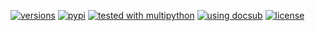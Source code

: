 [![versions](https://img.shields.io/pypi/pyversions/importloc.svg)](https://pypi.org/project/importloc)
[![pypi](https://img.shields.io/pypi/v/importloc.svg#v0.1.1)](https://pypi.python.org/pypi/importloc)
[![tested with multipython](https://img.shields.io/badge/tested_with-multipython-x)](https://github.com/makukha/multipython)
[![using docsub](https://img.shields.io/badge/using-docsub-royalblue)](https://github.com/makukha/docsub)
[![license](https://img.shields.io/github/license/makukha/importloc.svg)](https://github.com/makukha/importloc/blob/main/LICENSE)
